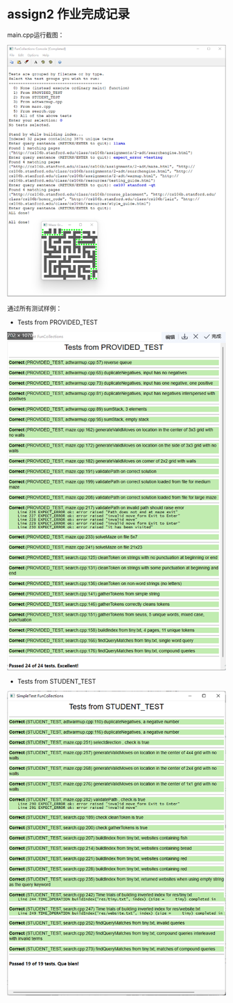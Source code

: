 # assign2 作业完成记录

main.cpp运行截图：

![1664717190014](image/README/1664717190014.png)

通过所有测试样例：

* Tests from PROVIDED_TEST

![1664717231066](image/README/1664717231066.png)

* Tests from STUDENT_TEST

![1664717253883](image/README/1664717253883.png)
